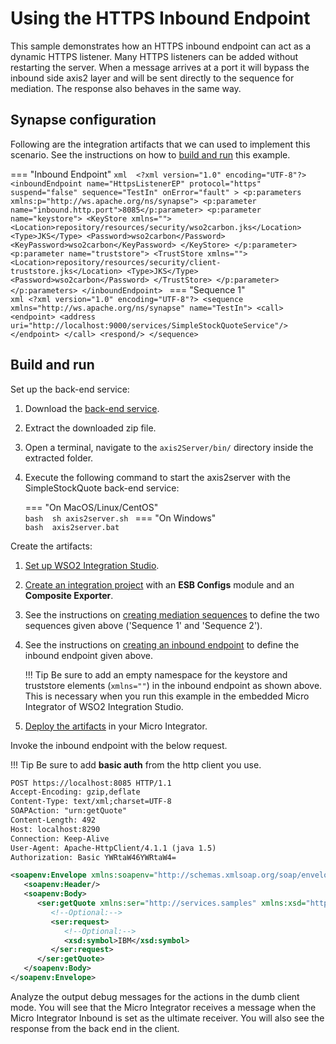 # Using the HTTPS Inbound Endpoint
This sample demonstrates how an HTTPS inbound endpoint can act as a
dynamic HTTPS listener. Many HTTPS listeners can be added without
restarting the server. When a message arrives at a port it will bypass
the inbound side axis2 layer and will be sent directly to the sequence
for mediation. The response also behaves in the same way.

## Synapse configuration

Following are the integration artifacts that we can used to implement this scenario. See the instructions on how to [build and run](#build-and-run) this example.

=== "Inbound Endpoint"
    ```xml 
    <?xml version="1.0" encoding="UTF-8"?>
    <inboundEndpoint name="HttpsListenerEP"
                     protocol="https"
                     suspend="false" sequence="TestIn" onError="fault" >
        <p:parameters xmlns:p="http://ws.apache.org/ns/synapse">
            <p:parameter  name="inbound.http.port">8085</p:parameter>
            <p:parameter name="keystore">
                <KeyStore xmlns="">
                    <Location>repository/resources/security/wso2carbon.jks</Location>
                    <Type>JKS</Type>
                    <Password>wso2carbon</Password>
                    <KeyPassword>wso2carbon</KeyPassword>
                </KeyStore>
            </p:parameter>
            <p:parameter name="truststore">
                <TrustStore xmlns="">
                    <Location>repository/resources/security/client-truststore.jks</Location>
                    <Type>JKS</Type>
                    <Password>wso2carbon</Password>
                </TrustStore>
            </p:parameter>
        </p:parameters>
    </inboundEndpoint>
    ```
=== "Sequence 1"    
    ```xml
    <?xml version="1.0" encoding="UTF-8"?>
    <sequence xmlns="http://ws.apache.org/ns/synapse" name="TestIn">
        <call>
            <endpoint>
                <address uri="http://localhost:9000/services/SimpleStockQuoteService"/>
            </endpoint>
        </call>
        <respond/>
    </sequence>
    ```

## Build and run

Set up the back-end service:

1. Download the [back-end service](https://github.com/wso2-docs/WSO2_EI/blob/master/Back-End-Service/axis2Server.zip).
2. Extract the downloaded zip file.
3. Open a terminal, navigate to the `axis2Server/bin/` directory inside the extracted folder.
4. Execute the following command to start the axis2server with the SimpleStockQuote back-end service:

    === "On MacOS/Linux/CentOS"   
          ```bash 
          sh axis2server.sh
          ```
    === "On Windows"              
          ```bash 
          axis2server.bat
          ```

Create the artifacts:

1. [Set up WSO2 Integration Studio]({{base_path}}/develop/installing-wso2-integration-studio).
2. [Create an integration project]({{base_path}}/develop/create-integration-project) with an <b>ESB Configs</b> module and an <b>Composite Exporter</b>.
3. See the instructions on [creating mediation sequences]({{base_path}}/develop/creating-artifacts/creating-reusable-sequences) to define the two sequences given above ('Sequence 1' and 'Sequence 2'). 
4. See the instructions on [creating an inbound endpoint]({{base_path}}/develop/creating-artifacts/creating-an-inbound-endpoint) to define the inbound endpoint given above.

    !!! Tip
        Be sure to add an empty namespace for the keystore and truststore elements (`xmlns=""`) in the inbound endpoint as shown above. This is necessary when you run this example in the embedded Micro Integrator of WSO2 Integration Studio.
        
5. [Deploy the artifacts]({{base_path}}/develop/deploy-artifacts) in your Micro Integrator.

Invoke the inbound endpoint with the below request. 

!!! Tip
    Be sure to add **basic auth** from the http client you use.

```xml
POST https://localhost:8085 HTTP/1.1
Accept-Encoding: gzip,deflate
Content-Type: text/xml;charset=UTF-8
SOAPAction: "urn:getQuote"
Content-Length: 492
Host: localhost:8290
Connection: Keep-Alive
User-Agent: Apache-HttpClient/4.1.1 (java 1.5)
Authorization: Basic YWRtaW46YWRtaW4=

<soapenv:Envelope xmlns:soapenv="http://schemas.xmlsoap.org/soap/envelope/" xmlns:ser="http://services.samples" xmlns:xsd="http://services.samples/xsd">
   <soapenv:Header/>
   <soapenv:Body>
      <ser:getQuote xmlns:ser="http://services.samples" xmlns:xsd="http://services.samples/xsd">
         <!--Optional:-->
         <ser:request>
            <!--Optional:-->
            <xsd:symbol>IBM</xsd:symbol>
         </ser:request>
      </ser:getQuote>
   </soapenv:Body>
</soapenv:Envelope>
```

Analyze the output debug messages for the actions in the dumb client mode. You will see that the Micro Integrator receives a message when the Micro Integrator Inbound is set as the ultimate receiver. You will also see the response from the back
end in the client.

